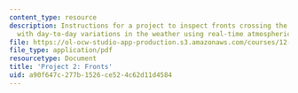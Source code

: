 ```yaml
---
content_type: resource
description: Instructions for a project to inspect fronts crossing the country associated
  with day-to-day variations in the weather using real-time atmospheric observations.
file: https://ol-ocw-studio-app-production.s3.amazonaws.com/courses/12-307-weather-and-climate-laboratory-spring-2009/a90f647c277b1526ce524c62d11d4584_project2.pdf
file_type: application/pdf
resourcetype: Document
title: 'Project 2: Fronts'
uid: a90f647c-277b-1526-ce52-4c62d11d4584
---
```

